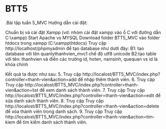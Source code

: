 # BTT5
.Bài tập tuần 5_MVC Hướng dẫn cài đặt:

Chuẩn bị và cài đặt Xampp (vd: nhóm cài đặt xampp vào ổ C với đường dẫn C:\xampp)
Start Apache vs MYSQL
Download folder BTT5_MVC vào folder htdocs trong xampp (C:\xampp\htdocs)
Truy cập http://localhost/phpmyadmin để tạo database như dưới đây: B1: tạo database với tên quanlythanhvien_mvc1 chế độ utf8 unicode
B2:tạo table với tên: thanhvien và điền các trường id, hoten, namsinh, quequan vs id là khóa chính

Kết quả ta được như sau:
5. Truy cập http://localost/BTT5_MVC/index.php?controller=thanh-vien&action=add để nhập thêm thành viên.
6. Truy cập Truy cập http://localost/BTT5_MVC/index.php?controller=thanh-vien&action=list để xem danh sách thành viên.
7. Truy cập Truy cập http://localost/BTT5_MVC/index.php?controller=thanh-vien&action=edit để sửa danh sách thành viên.
8. Truy cập Truy cập http://localost/BTT5_MVC/index.php?controller=thanh-vien&action=delete để xóa thành viên trong danh sách.
9. Truy cập Truy cập http://localost/BTT5_MVC/index.php?controller=thanh-vien&action=tim-kiem để tìm kiếm danh sách thành viên.
